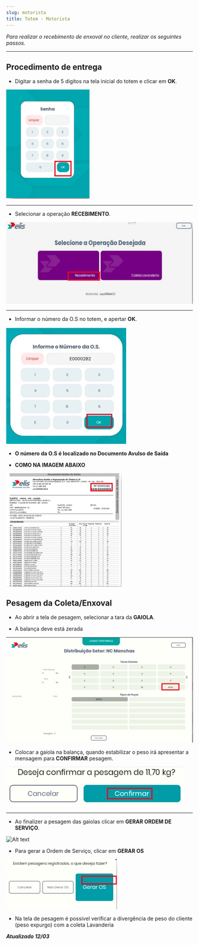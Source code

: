 ```yaml
---
slug: motorista
title: Totem - Motorista
---
```


*Para realizar o recebimento de enxoval no cliente, realizar os seguintes passos.*
__________________________________________________________________________________

## Procedimento de entrega 

* Digitar a senha de 5 digitos na tela inicial do totem e clicar em **OK**.

![Alt text](<img - motorista/senha - motorista.jpg>)

_____________________________________________________________
* Selecionar a operação **RECEBIMENTO**.

![Alt text](<img - motorista/operação desejada - motorista.jpg>)

_______________________________________________________________
* Informar o número da O.S no totem, e apertar **OK**.

 ![Alt text](<img - motorista/numero os.jpg>)

* **O número da O.S é localizado no Documento Avulso de Saída** 

* **COMO NA IMAGEM ABAIXO**

![Alt text](<img - motorista/documento de avulso - motorista.jpg>)

## Pesagem da Coleta/Enxoval

* Ao abrir a tela de pesagem, selecionar a tara da **GAIOLA**.

* A balança deve está zerada

![Alt text](<img - motorista/tara de gaiolas - motorista.jpg>)

* Colocar a gaiola na balança, quando estabilizar o peso irá apresentar a mensagem para **CONFIRMAR** pesagem.

![Alt text](<img - motorista/pesagem de enxoval - motorista.jpg>)
___________________________________________________________________

* Ao finalizer a pesagem das gaiolas clicar em **GERAR ORDEM DE SERVIÇO**.

![Alt text](<img - motorista/gerar ordem de serviço - motorista.jpg>)

* Para gerar a Ordem de Serviço, clicar em **GERAR OS**

![Alt text](<img - motorista/gerar OS - motorista.jpg>)

* Na tela de pesagem é possivel verificar a divergência de peso do cliente
(peso expurgo) com a coleta Lavanderia

**_Atualizado 12/03_**